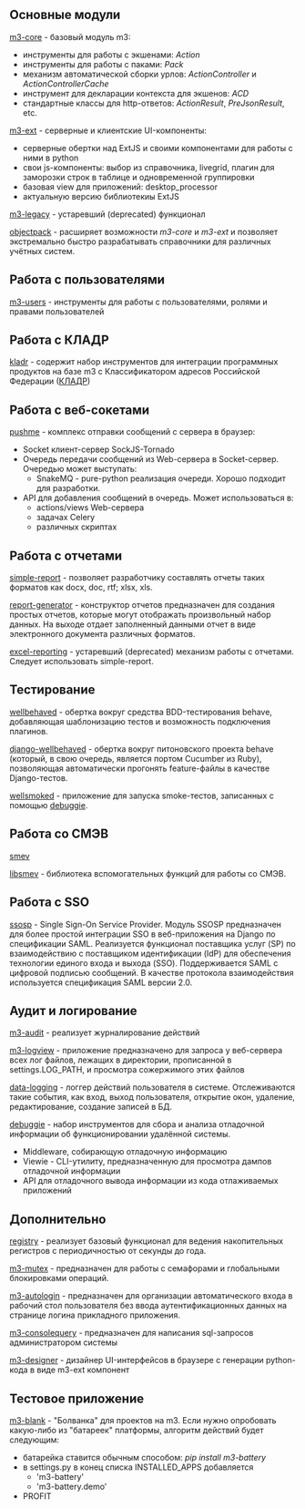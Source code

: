 <!-- 
.. title: Модули m3
.. slug: modules
.. date: 2014/03/17 14:15:52
.. tags: 
.. link: 
.. description: 
.. type: text
-->

Основные модули
----------------

[m3-core](http://m3-core.readthedocs.org/) - базовый модуль m3:

  - инструменты для работы с экшенами: *Action*
  - инструменты для работы с паками: *Pack*
  - механизм автоматической сборки урлов: *ActionController* и *ActionControllerCache*
  - инструмент для декларации контекста для экшенов: *ACD*
  - cтандартные классы для http-ответов: *ActionResult*, *PreJsonResult*, etc.

[m3-ext](https://bitbucket.org/barsgroup/m3-ext) - серверные и клиентские UI-компоненты:

  - серверные обертки над ExtJS и своими компонентами для работы с ними в python
  - свои js-компоненты: выбор из справочника, livegrid, плагин для заморозки строк в таблице и одновременной группировки
  - базовая view для приложений: desktop_processor
  - актуальную версию библиотекиы ExtJS


[m3-legacy](https://bitbucket.org/barsgroup/m3-legacy) - устаревший (deprecated) функционал

[objectpack](http://objectpack.readthedocs.org/) - расширяет возможности *m3-core* и *m3-ext* и
позволяет экстремально быстро разрабатывать справочники для различных учётных систем.

Работа с пользователями
-----------------------

[m3-users](http://m3-users.readthedocs.org/) - инструменты для работы с пользователями, ролями и правами пользователей

Работа с КЛАДР
-----------------

[kladr](http://m3-kladr.readthedocs.org/) - содержит набор инструментов для интеграции программных продуктов на базе m3
с Классификатором адресов Российской Федерации ([КЛАДР](http://ru.wikipedia.org/wiki/%D0%9A%D0%9B%D0%90%D0%94%D0%A0))


Работа с веб-сокетами
---------------------

[pushme](https://bitbucket.org/barsgroup/pushme) - комплекс отправки сообщений с сервера в браузер:

- Socket клиент-сервер SockJS-Tornado
- Очередь передачи сообщений из Web-сервера в Socket-сервер. Очередью может выступать:
    - SnakeMQ - pure-python реализация очереди. Хорошо подходит для разработки.
- API для добавления сообщений в очередь. Может использоваться в:
    - actions/views Web-сервера
    - задачах Celery
    - различных скриптах

Работа с отчетами
-----------------

[simple-report](http://simple-report.readthedocs.org/) -
позволяет разработчику составлять отчеты таких форматов как docx, doc, rtf; xlsx, xls.

[report-generator](http://report-generator.readthedocs.org/) - конструктор отчетов предназначен для создания простых отчетов,
которые могут отображать произвольный набор данных.
На выходе отдает заполненный данными отчет в виде электронного документа различных форматов.

[excel-reporting](http://excel-reporting.readthedocs.org/) - устаревший (deprecated) механизм работы с отчетами.
Следует использовать simple-report.

Тестирование
------------

[wellbehaved](http://wellbehaved.readthedocs.org/) - обертка вокруг средства BDD-тестирования behave, добавляющая шаблонизацию тестов и возможность подключения плагинов.

[django-wellbehaved](https://bitbucket.org/barsgroup/django-wellbehaved) -
обертка вокруг питоновского проекта behave (который, в свою очередь, является портом Cucumber из Ruby),
позволяющая автоматически прогонять feature-файлы в качестве Django-тестов.

[wellsmoked](https://bitbucket.org/barsgroup/wellsmoked) - приложение для запуска smoke-тестов, записанных с помощью [debuggie](https://bitbucket.org/barsgroup/debuggie).

Работа со СМЭВ
-----------------

[smev](https://bitbucket.org/barsgroup/smev)

[libsmev](https://bitbucket.org/barsgroup/libsmev) - библиотека вспомогательных функций для работы со СМЭВ.


Работа с SSO
------------

[ssosp](http://ssosp.readthedocs.org/) - Single Sign-On Service Provider.
Модуль SSOSP предназначен для более простой интеграции SSO в веб-приложения на Django по спецификации SAML.
Реализуется функционал поставщика услуг (SP) по взаимодействию с поставщиком идентификации (IdP) для
обеспечения технологии единого входа и выхода (SSO). Поддерживается SAML с цифровой подписью сообщений.
В качестве протокола взаимодействия используется спецификация SAML версии 2.0.


 Аудит и логирование
--------------------

[m3-audit](http://m3-audit.readthedocs.org/ru/latest/) - реализует журналирование действий

[m3-logview](http://m3-logview.readthedocs.org/ru/latest/) - приложение предназначено для запроса у веб-сервера всех лог файлов,
лежащих в директории, прописанной в settings.LOG_PATH, и просмотра сожержимого этих файлов

[data-logging](http://data-logging.readthedocs.org/ru/latest/) - логгер действий пользователя в системе.
Отслеживаются такие события, как вход, выход пользователя, открытие окон, удаление, редактирование, создание записей в БД.

[debuggie](https://bitbucket.org/barsgroup/debuggie) -
набор инструментов для сбора и анализа отладочной информации об функционировании удалённой системы.

- Middleware, собирающую отладочную информацию
- Viewie - CLI-утилиту, предназначенную для просмотра дампов отладочной информации
- API для отладочного вывода информации из кода отлаживаемых приложений


Дополнительно
--------------

[registry](http://m3-registry.readthedocs.org/) - реализует базовый функционал для ведения
накопительных регистров с периодичностью от секунды до года.

[m3-mutex](http://m3-mutex.readthedocs.org/) - предназначен для работы с семафорами и глобальными блокировками операций.

[m3-autologin](http://m3-autologin.readthedocs.org/) - предназначен для организации автоматического
входа в рабочий стол пользователя без ввода аутентификационных данных на странице логина прикладного приложения.

[m3-consolequery](https://bitbucket.org/barsgroup/m3-consolequery) - предназначен для написания sql-запросов администратором
системы

[m3-designer](http://m3-designer.readthedocs.org/) - дизайнер UI-интерфейсов в браузере с генерации python-кода в виде
m3-ext компонент


Тестовое приложение
-------------------

[m3-blank](https://bitbucket.org/barsgroup/m3-blank) -
"Болванка" для проектов на m3. Если нужно опробовать какую-либо из "батареек" платформы, алгоритм действий будет следующим:

- батарейка ставится обычным способом: *pip install m3-battery*
- в settings.py в конец списка INSTALLED_APPS добавляется
    - 'm3-battery'
    - 'm3-battery.demo'
- PROFIT
